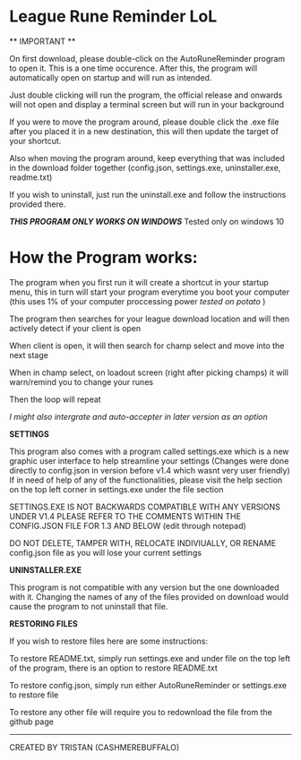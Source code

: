 # League Rune Reminder LoL

** IMPORTANT **

On first download, please double-click on the AutoRuneReminder program to open it. This is a one time occurence. After this, the program will automatically open on startup and will run as intended.

Just double clicking will run the program, the official release and onwards will not open and display a terminal screen but will run in your background

If you were to move the program around, please double click the .exe file after you placed it in a new destination, this will then update the target of your shortcut.

Also when moving the program around, keep everything that was included in the download folder together (config.json, settings.exe, uninstaller.exe, readme.txt)

If you wish to uninstall, just run the uninstall.exe and follow the instructions provided there.

***THIS PROGRAM ONLY WORKS ON WINDOWS*** Tested only on windows 10

# How the Program works:

The program when you first run it will create a shortcut in your startup menu, this in turn will start your program everytime you boot your computer
(this uses 1% of your computer proccessing power *tested on potato* )

The program then searches for your league download location and will then actively detect if your client is open

When client is open, it will then search for champ select and move into the next stage

When in champ select, on loadout screen (right after picking champs) it will warn/remind you to change your runes

Then the loop will repeat

*I might also intergrate and auto-accepter in later version as an option*

**SETTINGS**

This program also comes with a program called settings.exe which is a new graphic user interface to help streamline your settings (Changes were done directly to config.json in version before v1.4 which wasnt very user friendly)
If in need of help of any of the functionalities, please visit the help section on the top left corner in settings.exe under the file section

SETTINGS.EXE IS NOT BACKWARDS COMPATIBLE WITH ANY VERSIONS UNDER V1.4 PLEASE REFER TO THE COMMENTS WITHIN THE CONFIG.JSON FILE FOR 1.3 AND BELOW (edit through notepad)

DO NOT DELETE, TAMPER WITH, RELOCATE INDIVIUALLY, OR RENAME config.json file as you will lose your current settings

**UNINSTALLER.EXE**

This program is not compatible with any version but the one downloaded with it. Changing the names of any of the files provided on download would cause the program to not uninstall that file.

**RESTORING FILES**

If you wish to restore files here are some instructions:

To restore README.txt, simply run settings.exe and under file on the top left of the program, there is an option to restore README.txt

To restore config.json, simply run either AutoRuneReminder or settings.exe to restore file

To restore any other file will require you to redownload the file from the github page 

------------------------------------------

CREATED BY TRISTAN (CASHMEREBUFFALO)
